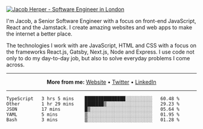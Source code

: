 [![Jacob Herper - Software Engineer in London](https://res.cloudinary.com/jacobherper/image/upload/v1595605963/github_banner.png)](https://herper.io/)

I'm Jacob, a Senior Software Engineer with a focus on front-end JavaScript, React and the Jamstack. I create amazing websites and web apps to make the internet a better place.

The technologies I work with are JavaScript, HTML and CSS with a focus on the frameworks React.js, Gatsby, Next.js, Node and Express. I use code not only to do my day-to-day job, but also to solve everyday problems I come across.

-----

<p align="center">
  <strong>More from me:</strong> 
  <a href="https://herper.io">Website</a> •
  <a href="https://twitter.com/intent/follow?screen_name=jakeherp&tw_p=followbutton">Twitter</a> •
  <a href="https://www.linkedin.com/in/jacobherper/">LinkedIn</a>
</p>

-----

<!--START_SECTION:waka-->
```text
TypeScript   3 hrs 5 mins    ███████████████░░░░░░░░░░   60.48 % 
Other        1 hr 29 mins    ███████▒░░░░░░░░░░░░░░░░░   29.23 % 
JSON         17 mins         █▒░░░░░░░░░░░░░░░░░░░░░░░   05.64 % 
YAML         5 mins          ▒░░░░░░░░░░░░░░░░░░░░░░░░   01.95 % 
Bash         3 mins          ▒░░░░░░░░░░░░░░░░░░░░░░░░   01.28 % 
```
<!--END_SECTION:waka-->
